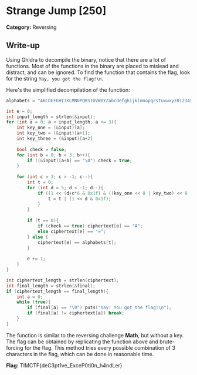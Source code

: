# Strange Jump [250]
**Category:** Reversing

## Write-up
Using Ghidra to decompile the binary, notice that there are a lot of functions. Most of the functions in the binary are placed to mislead and distract, and can be ignored. To find the function that contains the flag, look for the string `Yay, you got the flag!\n`.

Here's the simplified decompilation of the function:  
```c
alphabets = "ABCDEFGHIJKLMNOPQRSTUVWXYZabcdefghijklmnopqrstuvwxyz0123456789+/"

int e = 0;
int input_length = strlen(&input);
for (int a = 0; a < input_length; a += 3){
    int key_one = (&input)[a];
    int key_two = (&input)[a+1];
    int key_three = (&input)[a+2]
    
    bool check = false;
    for (int b = 0; b < 3; b++){
        if ((&input)[a+b] == "\0") check = true; 
    }
    
    for (int c = 3; c > -1; c--){
        int t = 0;
        for (int d = 5; d < -1; d--){
            if ((1 << (d+c*6 & 0x1f) & ((key_one << 8 | key_two) << 8 | key_three)) != 0){
                t = t | (1 << d & 0x1f);
            }
        }
        
        if (t == 0){
            if (check == true) ciphertext[e] == "A";
            else ciphertext[e] == "=";
        } else {
            ciphertext[e] == alphabets[t];
        }
        
        e += 1;
    }
}

int ciphertext_length = strlen(ciphertext);
int final_length = strlen(&final);
if (ciphertext_length == final_length){
    int a = 0;
    while (true){
        if (final[a] == "\0") puts("Yay! You got the flag!\n");
        if (final[a] != ciphertext[a]) break;
    }
}
```

The function is similar to the reversing challenge **Math**, but without a key. The flag can be obtained by replicating the function above and brute-forcing for the flag. This method tries every possible combination of 3 characters in the flag, which can be done in reasonable time.

**Flag:** TIMCTF{deC3pt1ve_ExceP0ti0n_h4ndLer}

